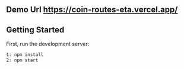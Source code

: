 ## Demo Url https://coin-routes-eta.vercel.app/

## Getting Started

First, run the development server:

```bash
1: npm install
2: npm start
```
